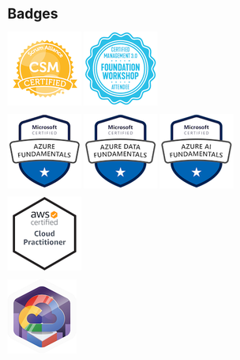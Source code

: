# Badges

[![Certified ScrumMaster® (CSM®)][1.1]][1]
[![Certified Management 3.0 Foundation Workshop Attendee][1.2]][2]
<!--
[![Certified SAFe® Scrum Master][1.3]][0]
[![Certified SAFe® Architect][1.4]][0]
-->

[![Microsoft Certified: Azure Fundamentals][2.1]][3]
[![Microsoft Certified: Azure Data Fundamentals][2.2]][5]
[![Microsoft Certified: Azure AI Fundamentals][2.3]][6]
<!--
[![Microsoft Certified: Azure Security Engineer Asociate][2.4]][0]
[![Microsoft Certified: Azure Solutions Architect Expert][2.5]][0]
-->

[![AWS Certified: Cloud Practitioner][3.1]][4]
<!--
[![AWS Certified: Security Specialty][3.2]][0]
[![AWS Certified: Solutions Architect Asociate][3.3]][0]
-->

[![QwikLabs: Google Cloud Essentials][4.1]][4]

<!--
[![Red Hat Certified Professional][5.1]][0]
[![Red Hat Certified Engineer][5.2]][0]
-->

[0]: .
[1]: http://bcert.me/sxendphet
[2]: ./cm30fwa.pdf
[3]: https://www.youracclaim.com/badges/50625fa1-dafa-40ee-999f-fa5012c9d2d0
[4]: https://www.youracclaim.com/badges/9bc82cfc-2a9f-43f3-8cd7-7b8496f1106f
[5]: https://www.youracclaim.com/badges/684d1e55-5cb7-4335-b9f7-2a0893dd4a2e
[6]: https://www.youracclaim.com/badges/2b946354-27c2-4285-897a-e0d3173ddab2
[7]: https://www.qwiklabs.com/public_profiles/799bf8c8-0895-4121-a4b1-1441d22577f8

[1.1]: sacsm.png
[1.2]: cm30fwa.png
[1.3]: safe-ssm-5.png
[1.4]: safe-arch-5.png
[2.1]: az-900.png
[2.2]: dp-900.png
[2.3]: ai-900.png
[2.4]: az-500.png
[2.5]: az-30x.png
[3.1]: clf-c01.png
[3.2]: scs-c01.png
[3.3]: saa-c02.png
[4.1]: gce.jpeg
[5.1]: rhcp.png
[5.2]: rhce.png

